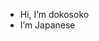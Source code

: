- Hi, I’m dokosoko
- I’m Japanese


<!---
dokosoko/dokosoko is a ✨ special ✨ repository because its `README.md` (this file) appears on your GitHub profile.
You can click the Preview link to take a look at your changes.
--->
